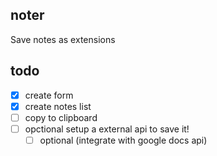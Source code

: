 ## noter

Save notes as extensions

## todo

- [x] create form
- [x] create notes list
- [ ] copy to clipboard
- [ ] opctional setup a external api to save it!
    - [ ] optional (integrate with google docs api)